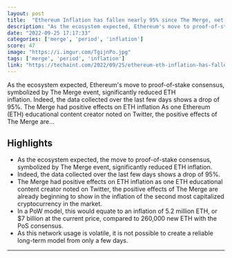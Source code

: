 ```yaml
---
layout: post
title:  "Ethereum Inflation has fallen nearly 95% since The Merge, net ~5000 ETH issued post-merge"
description: "As the ecosystem expected, Ethereum's move to proof-of-stake consensus, symbolized by The Merge event, significantly reduced ETH inflation. Indeed, the data collected over the last few days shows a drop of 95%. The Merge had positive effects on ETH inflation As one Ethereum (ETH) educational content creator noted on Twitter, the positive effects of The Merge are…"
date: "2022-09-25 17:17:33"
categories: ['merge', 'period', 'inflation']
score: 47
image: "https://i.imgur.com/TgijnPo.jpg"
tags: ['merge', 'period', 'inflation']
link: "https://techaint.com/2022/09/25/ethereum-eth-inflation-has-fallen-nearly-95-since-the-merge/"
---
```


As the ecosystem expected, Ethereum's move to proof-of-stake consensus, symbolized by The Merge event, significantly reduced ETH inflation. Indeed, the data collected over the last few days shows a drop of 95%. The Merge had positive effects on ETH inflation As one Ethereum (ETH) educational content creator noted on Twitter, the positive effects of The Merge are…

## Highlights

- As the ecosystem expected, the move to proof-of-stake consensus, symbolized by The Merge event, significantly reduced ETH inflation.
- Indeed, the data collected over the last few days shows a drop of 95%.
- The Merge had positive effects on ETH inflation as one ETH educational content creator noted on Twitter, the positive effects of The Merge are already beginning to show in the inflation of the second most capitalized cryptocurrency in the market.
- In a PoW model, this would equate to an inflation of 5.2 million ETH, or $7 billion at the current price, compared to 260,000 new ETH with the PoS consensus.
- As this network usage is volatile, it is not possible to create a reliable long-term model from only a few days.

---
